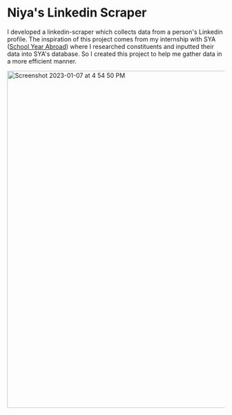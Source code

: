 # Niya's Linkedin Scraper

I developed a linkedin-scraper which collects data from a person's Linkedin profile. 
The inspiration of this project comes from my internship with SYA ([School Year Abroad](https://www.sya.org/)) where I researched constituents and 
inputted their data into SYA's database. So I created this project to help me gather data in a more efficient manner. 


<img width="781" alt="Screenshot 2023-01-07 at 4 54 50 PM" src="https://user-images.githubusercontent.com/102321655/211171663-05b1aead-9b9e-461b-8a79-fee3ae132e63.png">
